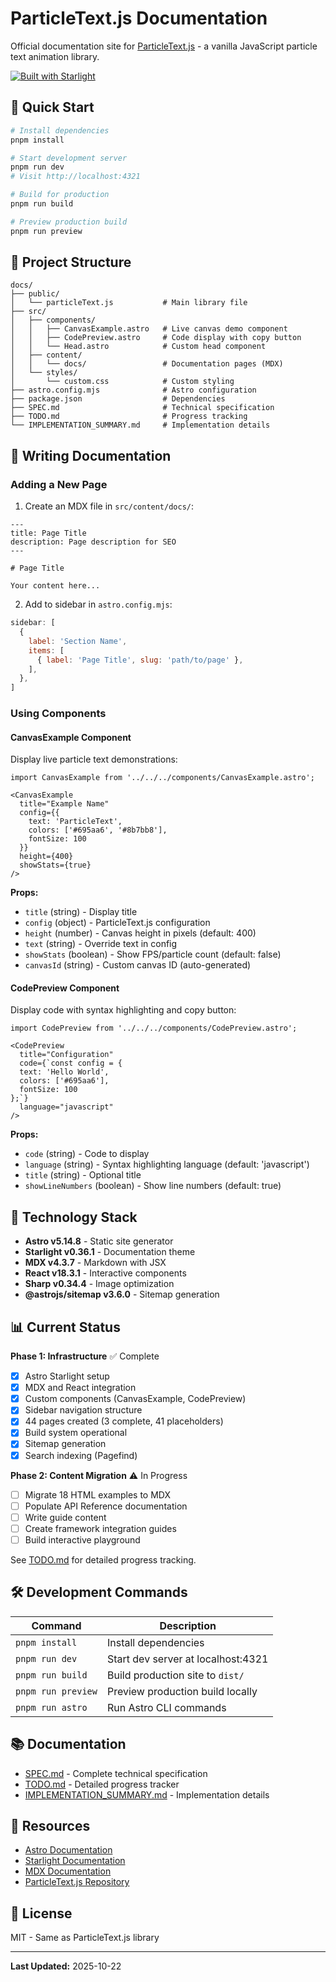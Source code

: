 # ParticleText.js Documentation

Official documentation site for [ParticleText.js](https://github.com/aayusharyan/particleText.js) - a vanilla JavaScript particle text animation library.

[![Built with Starlight](https://astro.badg.es/v2/built-with-starlight/tiny.svg)](https://starlight.astro.build)

## 🚀 Quick Start

```bash
# Install dependencies
pnpm install

# Start development server
pnpm run dev
# Visit http://localhost:4321

# Build for production
pnpm run build

# Preview production build
pnpm run preview
```

## 📁 Project Structure

```
docs/
├── public/
│   └── particleText.js           # Main library file
├── src/
│   ├── components/
│   │   ├── CanvasExample.astro   # Live canvas demo component
│   │   ├── CodePreview.astro     # Code display with copy button
│   │   └── Head.astro            # Custom head component
│   ├── content/
│   │   └── docs/                 # Documentation pages (MDX)
│   └── styles/
│       └── custom.css            # Custom styling
├── astro.config.mjs              # Astro configuration
├── package.json                  # Dependencies
├── SPEC.md                       # Technical specification
├── TODO.md                       # Progress tracking
└── IMPLEMENTATION_SUMMARY.md     # Implementation details
```

## 📝 Writing Documentation

### Adding a New Page

1. Create an MDX file in `src/content/docs/`:
```mdx
---
title: Page Title
description: Page description for SEO
---

# Page Title

Your content here...
```

2. Add to sidebar in `astro.config.mjs`:
```javascript
sidebar: [
  {
    label: 'Section Name',
    items: [
      { label: 'Page Title', slug: 'path/to/page' },
    ],
  },
]
```

### Using Components

#### CanvasExample Component

Display live particle text demonstrations:

```mdx
import CanvasExample from '../../../components/CanvasExample.astro';

<CanvasExample
  title="Example Name"
  config={{
    text: 'ParticleText',
    colors: ['#695aa6', '#8b7bb8'],
    fontSize: 100
  }}
  height={400}
  showStats={true}
/>
```

**Props:**
- `title` (string) - Display title
- `config` (object) - ParticleText.js configuration
- `height` (number) - Canvas height in pixels (default: 400)
- `text` (string) - Override text in config
- `showStats` (boolean) - Show FPS/particle count (default: false)
- `canvasId` (string) - Custom canvas ID (auto-generated)

#### CodePreview Component

Display code with syntax highlighting and copy button:

```mdx
import CodePreview from '../../../components/CodePreview.astro';

<CodePreview
  title="Configuration"
  code={`const config = {
  text: 'Hello World',
  colors: ['#695aa6'],
  fontSize: 100
};`}
  language="javascript"
/>
```

**Props:**
- `code` (string) - Code to display
- `language` (string) - Syntax highlighting language (default: 'javascript')
- `title` (string) - Optional title
- `showLineNumbers` (boolean) - Show line numbers (default: true)

## 🎨 Technology Stack

- **Astro v5.14.8** - Static site generator
- **Starlight v0.36.1** - Documentation theme
- **MDX v4.3.7** - Markdown with JSX
- **React v18.3.1** - Interactive components
- **Sharp v0.34.4** - Image optimization
- **@astrojs/sitemap v3.6.0** - Sitemap generation

## 📊 Current Status

**Phase 1: Infrastructure** ✅ Complete
- [x] Astro Starlight setup
- [x] MDX and React integration
- [x] Custom components (CanvasExample, CodePreview)
- [x] Sidebar navigation structure
- [x] 44 pages created (3 complete, 41 placeholders)
- [x] Build system operational
- [x] Sitemap generation
- [x] Search indexing (Pagefind)

**Phase 2: Content Migration** ⚠️ In Progress
- [ ] Migrate 18 HTML examples to MDX
- [ ] Populate API Reference documentation
- [ ] Write guide content
- [ ] Create framework integration guides
- [ ] Build interactive playground

See [TODO.md](./TODO.md) for detailed progress tracking.

## 🛠 Development Commands

| Command | Description |
|---------|-------------|
| `pnpm install` | Install dependencies |
| `pnpm run dev` | Start dev server at localhost:4321 |
| `pnpm run build` | Build production site to `dist/` |
| `pnpm run preview` | Preview production build locally |
| `pnpm run astro` | Run Astro CLI commands |

## 📚 Documentation

- [SPEC.md](./SPEC.md) - Complete technical specification
- [TODO.md](./TODO.md) - Detailed progress tracker
- [IMPLEMENTATION_SUMMARY.md](./IMPLEMENTATION_SUMMARY.md) - Implementation details

## 🔗 Resources

- [Astro Documentation](https://docs.astro.build)
- [Starlight Documentation](https://starlight.astro.build)
- [MDX Documentation](https://mdxjs.com)
- [ParticleText.js Repository](https://github.com/aayusharyan/particleText.js)

## 📄 License

MIT - Same as ParticleText.js library

---

**Last Updated:** 2025-10-22
